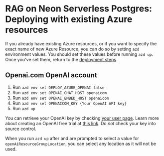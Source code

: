 # RAG on Neon Serverless Postgres: Deploying with existing Azure resources

If you already have existing Azure resources, or if you want to specify the exact name of new Azure Resource, you can do so by setting `azd` environment values.
You should set these values before running `azd up`. Once you've set them, return to the [deployment steps](../README.md#deployment).

## Openai.com OpenAI account

1. Run `azd env set DEPLOY_AZURE_OPENAI false`
1. Run `azd env set OPENAI_CHAT_HOST openaicom`
2. Run `azd env set OPENAI_EMBED_HOST openaicom`
3. Run `azd env set OPENAICOM_KEY {Your OpenAI API key}`
4. Run `azd up`

You can retrieve your OpenAI key by checking [your user page](https://platform.openai.com/account/api-keys).
Learn more about creating an OpenAI free trial at [this link](https://openai.com/pricing).
Do *not* check your key into source control.

When you run `azd up` after and are prompted to select a value for `openAiResourceGroupLocation`, you can select any location as it will not be used.

